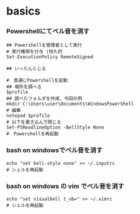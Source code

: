 # basics

### Powershellにてベル音を消す
```
## Powershellを管理者として実行
# 実行権限を付与 (恒久的
Set-ExecutionPolicy RemoteSigned

## いったんとじる

#　普通にPowershellを起動
## 場所を調べる
$profile
## 調べたフォルダを作成、今回の例
mkdir C:\Users\user\Documents\WindowsPowerShell
# 編集
notepad $profile
# 以下を書き込んで閉じる
Set-PSReadlineOption -BellStyle None
#　Powershellを再起動
```

### bash on windowsでベル音を消す
```
echo "set bell-style none" >> ~/.inputrc
# シェルを再起動
```


### bash on windows の vim でベル音を消す
```
echo "set visualbell t_vb=" >> ~/.vimrc
# シェルを再起動
```


